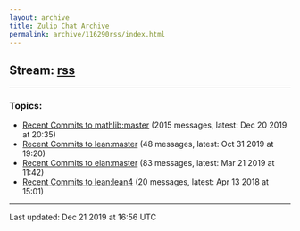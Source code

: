 ```yaml
---
layout: archive
title: Zulip Chat Archive
permalink: archive/116290rss/index.html
---
```


## Stream: [rss](https://rht.github.io/archive/116290rss/index.html)
---

### Topics:

* [Recent Commits to mathlib:master](43016RecentCommitstomathlibmaster.html) (2015 messages, latest: Dec 20 2019 at 20:35)
* [Recent Commits to lean:master](84359RecentCommitstoleanmaster.html) (48 messages, latest: Oct 31 2019 at 19:20)
* [Recent Commits to elan:master](25607RecentCommitstoelanmaster.html) (83 messages, latest: Mar 21 2019 at 11:42)
* [Recent Commits to lean:lean4](57455RecentCommitstoleanlean4.html) (20 messages, latest: Apr 13 2018 at 15:01)

<hr><p>Last updated: Dec 21 2019 at 16:56 UTC</p>